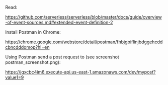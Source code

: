 Read:

https://github.com/serverless/serverless/blob/master/docs/guide/overview-of-event-sources.md#extended-event-definition-2

Install Postman in Chrome:

https://chrome.google.com/webstore/detail/postman/fhbjgbiflinjbdggehcddcbncdddomop?hl=en

Using Postman send a post request to (see screenshot postman_screenshot.png):

https://jqxcbc4im6.execute-api.us-east-1.amazonaws.com/dev/mypost?value1=9